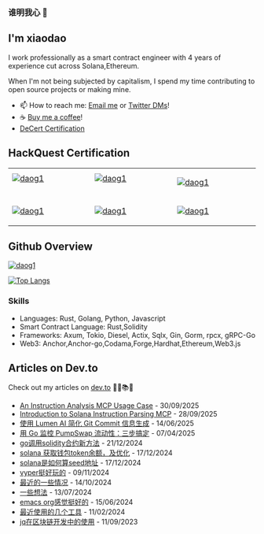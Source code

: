 ### 谁明我心 👋
## I'm xiaodao
I work professionally as a smart contract engineer with 4 years of experience cut across Solana,Ethereum.

When I'm not being subjected by capitalism, I spend my time contributing to open source projects or making mine.

- 📫 How to reach me: [Email me](mailto:lixiao187@gmail.com) or [Twitter DMs](https://twitter.com/Michael_e18)!
- ☕ [Buy me a coffee](https://www.buymeacoffee.com/daog1)!
- [DeCert Certification](https://decert.me/0xdD0979b988948b72aBc6413332E9eE160D629161)
## HackQuest Certification
<table>
<tr>
<td width="300px">
<a href="https://www.hackquest.io/zh/user/62778">
<img src="https://www.hackquest.io/api/certificate/xiaodao-1003660.png" alt="daog1" /></a> </p>
</td>
<td width="300px">
<a href="https://www.hackquest.io/zh/user/62778">
<img src="https://www.hackquest.io/api/certificate/xiaodao-1001801.png" alt="daog1" /></a> </p>
</td>
<td>
<p align="left"><a href="https://www.hackquest.io/zh/user/62778">
<img src="https://www.hackquest.io/api/certificate/xiaodao-1001886.png" alt="daog1" /></a> </p>
</td>
</tr>
<tr>
<td width="300px">
<p align="left"><a href="https://www.hackquest.io/zh/user/62778">
<img src="https://www.hackquest.io/api/certificate/xiaodao-1001802.png" alt="daog1" /></a> </p>
</td>
<td>
<p align="left"><a href="https://www.hackquest.io/zh/user/62778">
<img src="https://www.hackquest.io/api/certificate/xiaodao-1001813.png" alt="daog1" /></a> </p>
</td>
<td width="300px">
<p align="left"><a href="https://www.hackquest.io/zh/user/62778">
<img src="https://www.hackquest.io/api/certificate/xiaodao-1001812.png" alt="daog1" /></a> </p>
</td>
</tr>
</table>

## Github Overview

<p align="left"> <a href="https://github.com/ryo-ma/github-profile-trophy"><img src="https://github-profile-trophy.vercel.app/?username=daog1" alt="daog1" /></a> </p>

[![Top Langs](https://github-readme-stats.vercel.app/api?username=daog1&show_icons=true&hide_border=true)](https://github.com/anuraghazra/github-readme-stats)


### Skills
- Languages: Rust, Golang, Python, Javascript
- Smart Contract Language: Rust,Solidity
- Frameworks: Axum, Tokio, Diesel, Actix, Sqlx, Gin, Gorm, rpcx, gRPC-Go
- Web3:  Anchor,Anchor-go,Codama,Forge,Hardhat,Ethereum,Web3.js



## Articles on Dev.to
Check out my articles on [dev.to](https://dev.to/xiaodao) 🔖📖📚🤓

- [An Instruction Analysis MCP Usage Case](https://dev.to/xiaodao/an-instruction-analysis-mcp-usage-case-4eel) - 30/09/2025
- [Introduction to Solana Instruction Parsing MCP](https://dev.to/xiaodao/introduction-to-solana-instruction-parsing-mcp-1mk6) - 28/09/2025
- [使用 Lumen AI 简化 Git Commit 信息生成](https://dev.to/xiaodao/shi-yong-lumen-ai-jian-hua-git-commit-xin-xi-sheng-cheng-439a) - 14/06/2025
- [用 Go 监控 PumpSwap 流动性：三步搞定](https://dev.to/xiaodao/yong-go-jian-kong-pumpswap-liu-dong-xing-san-bu-gao-ding-16oc) - 07/04/2025
- [go调用solidity合约新方法](https://dev.to/xiaodao/godiao-yong-solidityhe-yue-xin-fang-fa-lp2) - 21/12/2024
- [solana 获取钱包token余额，及优化](https://dev.to/xiaodao/solana-huo-qu-qian-bao-tokenyu-e-ji-you-hua-3enb) - 17/12/2024
- [solana是如何算seed地址](https://dev.to/xiaodao/solanashi-ru-he-suan-seeddi-zhi-d6p) - 17/12/2024
- [vyper挺好玩的](https://dev.to/xiaodao/vyperting-hao-wan-de-2kok) - 09/11/2024
- [最近的一些情况](https://dev.to/xiaodao/zui-jin-de-xie-qing-kuang-3g04) - 14/10/2024
- [一些想法](https://dev.to/xiaodao/xie-xiang-fa-44mi) - 13/07/2024
- [emacs org感觉挺好的](https://dev.to/xiaodao/emacs-orggan-jue-ting-hao-de-5f50) - 15/06/2024
- [最近使用的几个工具](https://dev.to/xiaodao/zui-jin-shi-yong-de-ji-ge-gong-ju-1o3p) - 11/02/2024
- [jq在区块链开发中的使用](https://dev.to/xiaodao/jqzai-qu-kuai-lian-kai-fa-zhong-de-shi-yong-50kc) - 11/09/2023
